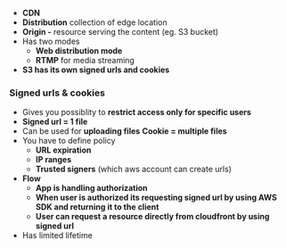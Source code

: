 

- **CDN**
- **Distribution**  collection of edge location
- **Origin \-** resource serving the content \(eg. S3 bucket\)
- Has two modes
    - **Web distribution mode**
    - **RTMP**  for media streaming
- **S3 has its own signed urls and cookies**

### Signed urls & cookies

- Gives you possiblity to **restrict access only for specific users**
- **Signed url = 1 file**
- Can be used for **uploading files**
    **Cookie = multiple files**
- You have to define policy
    - **URL expiration**
    - **IP ranges**
    - **Trusted signers** \(which aws account can create urls\)
- **Flow**
    - **App is handling authorization**
    - **When user is authorized its requesting signed url by using AWS SDK and returning it to the client**
    - **User can request a resource directly from cloudfront by using signed url**
- Has limited lifetime
